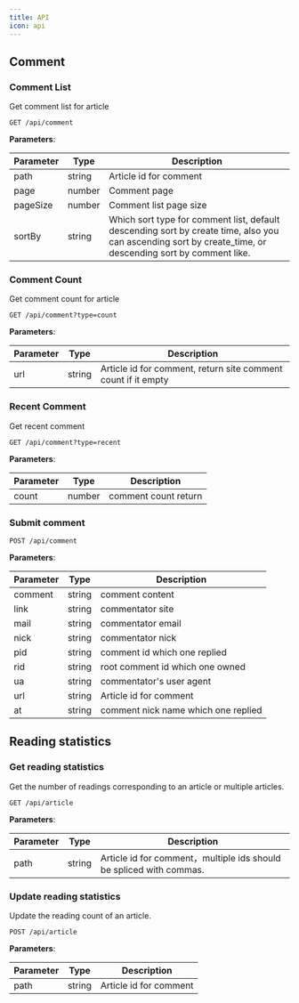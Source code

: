 ```yaml
---
title: API
icon: api
---
```


## Comment

### Comment List

Get comment list for article

```http
GET /api/comment
```

**Parameters**:

| Parameter | Type   | Description                                                                                                                                               |
| --------- | ------ | --------------------------------------------------------------------------------------------------------------------------------------------------------- |
| path      | string | Article id for comment                                                                                                                                    |
| page      | number | Comment page                                                                                                                                              |
| pageSize  | number | Comment list page size                                                                                                                                    |
| sortBy    | string | Which sort type for comment list, default descending sort by create time, also you can ascending sort by create_time, or descending sort by comment like. |

### Comment Count

Get comment count for article

```http
GET /api/comment?type=count
```

**Parameters**:

| Parameter | Type   | Description                                                   |
| --------- | ------ | ------------------------------------------------------------- |
| url       | string | Article id for comment, return site comment count if it empty |

### Recent Comment

Get recent comment

```http
GET /api/comment?type=recent
```

**Parameters**:

| Parameter | Type   | Description          |
| --------- | ------ | -------------------- |
| count     | number | comment count return |

### Submit comment

```http
POST /api/comment
```

**Parameters**:

| Parameter | Type   | Description                         |
| --------- | ------ | ----------------------------------- |
| comment   | string | comment content                     |
| link      | string | commentator site                    |
| mail      | string | commentator email                   |
| nick      | string | commentator nick                    |
| pid       | string | comment id which one replied        |
| rid       | string | root comment id which one owned     |
| ua        | string | commentator's user agent            |
| url       | string | Article id for comment              |
| at        | string | comment nick name which one replied |

## Reading statistics

### Get reading statistics

Get the number of readings corresponding to an article or multiple articles.

```http
GET /api/article
```

**Parameters**:

| Parameter | Type   | Description                                                         |
| --------- | ------ | ------------------------------------------------------------------- |
| path      | string | Article id for comment，multiple ids should be spliced with commas. |

### Update reading statistics

Update the reading count of an article.

```http
POST /api/article
```

**Parameters**:

| Parameter | Type   | Description            |
| --------- | ------ | ---------------------- |
| path      | string | Article id for comment |
